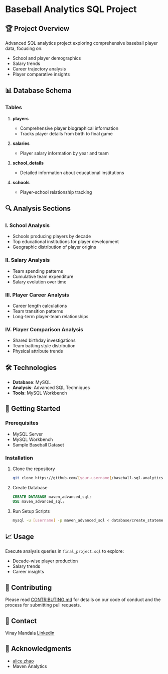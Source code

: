 # Baseball Analytics SQL Project

## 🏆 Project Overview
Advanced SQL analytics project exploring comprehensive baseball player data, focusing on:
- School and player demographics
- Salary trends
- Career trajectory analysis
- Player comparative insights

## 📊 Database Schema

### Tables
1. **players**
   - Comprehensive player biographical information
   - Tracks player details from birth to final game

2. **salaries**
   - Player salary information by year and team

3. **school_details**
   - Detailed information about educational institutions

4. **schools**
   - Player-school relationship tracking

## 🔍 Analysis Sections

### I. School Analysis
- Schools producing players by decade
- Top educational institutions for player development
- Geographic distribution of player origins

### II. Salary Analysis
- Team spending patterns
- Cumulative team expenditure
- Salary evolution over time

### III. Player Career Analysis
- Career length calculations
- Team transition patterns
- Long-term player-team relationships

### IV. Player Comparison Analysis
- Shared birthday investigations
- Team batting style distribution
- Physical attribute trends

## 🛠 Technologies
- **Database**: MySQL
- **Analysis**: Advanced SQL Techniques
- **Tools**: MySQL Workbench

## 🚀 Getting Started

### Prerequisites
- MySQL Server
- MySQL Workbench
- Sample Baseball Dataset

### Installation
1. Clone the repository
   ```bash
   git clone https://github.com/[your-username]/baseball-sql-analytics.git
   ```

2. Create Database
   ```sql
   CREATE DATABASE maven_advanced_sql;
   USE maven_advanced_sql;
   ```

3. Run Setup Scripts
   ```bash
   mysql -u [username] -p maven_advanced_sql < database/create_statements_final_project_mysql.sql
   ```

## 📈 Usage
Execute analysis queries in `final_project.sql` to explore:
- Decade-wise player production
- Salary trends
- Career insights

## 🤝 Contributing
Please read [CONTRIBUTING.md](Contributing.md) for details on our code of conduct and the process for submitting pull requests.

## 📧 Contact
Vinay Mandala
[Linkedin](www.linkedin.com/in/vinaymandala99)

## 🌟 Acknowledgments
- [alice zhao](https://mavenanalytics.io/meet-the-team/alice-zhao)
- Maven Analytics
